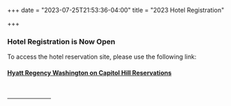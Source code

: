 +++
date = "2023-07-25T21:53:36-04:00"
title = "2023 Hotel Registration"

+++

### **Hotel Registration is Now Open**  
To access the hotel reservation site, please use the following link:  
#### [Hyatt Regency Washington on Capitol Hill Reservations](https://www.hyatt.com/en-US/group-booking/WASRW/G-SSH7)  
<br /><hr width="100">  